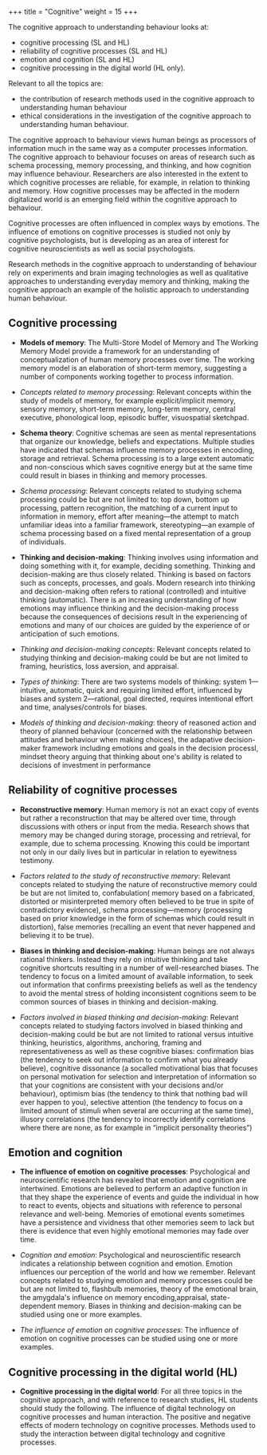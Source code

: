 +++
title = "Cognitive"
weight = 15
+++

The cognitive approach to understanding behaviour looks at:

- cognitive processing (SL and HL)
- reliability of cognitive processes (SL and HL)
- emotion and cognition (SL and HL)
- cognitive processing in the digital world (HL only).

Relevant to all the topics are:

- the contribution of research methods used in the cognitive approach to understanding human behaviour
- ethical considerations in the investigation of the cognitive approach to understanding human behaviour.

The cognitive approach to behaviour views human beings as processors of information much in the same way as a computer processes information. The cognitive approach to behaviour focuses on areas of research such as schema processing, memory processing, and thinking, and how cognition may influence behaviour. Researchers are also interested in the extent to which cognitive processes are reliable, for example, in relation to thinking and memory. How cognitive processes may be affected in the modern digitalized world is an emerging field within the cognitive approach to behaviour.

Cognitive processes are often influenced in complex ways by emotions. The influence of emotions on cognitive processes is studied not only by cognitive psychologists, but is developing as an area of interest for cognitive neuroscientists as well as social psychologists.

Research methods in the cognitive approach to understanding of behaviour rely on experiments and brain imaging technologies as well as qualitative approaches to understanding everyday memory and thinking, making the cognitive approach an example of the holistic approach to understanding human behaviour.


## Cognitive processing

- **Models of memory**: The Multi-Store Model of Memory and The Working Memory Model provide a framework for an understanding of conceptualization of human memory processes over time. The working memory model is an elaboration of short-term memory, suggesting a number of components working together to process information.

- *Concepts related to memory processing*: Relevant concepts within the study of models of memory, for example explicit/implicit memory, sensory memory, short-term memory, long-term memory, central executive, phonological loop, episodic buffer, visuospatial sketchpad.

- **Schema theory**: Cognitive schemas are seen as mental representations that organize our knowledge, beliefs and expectations. Multiple studies have indicated that schemas influence memory processes in encoding, storage and retrieval. Schema processing is to a large extent automatic and non-conscious which saves cognitive energy but at the same time could result in biases in thinking and memory processes.

- *Schema processing*: Relevant concepts related to studying schema processing could be but are not limited to: top down, bottom up processing, pattern recognition, the matching of a current input to information in memory,  effort after meaning—the attempt to match unfamiliar ideas into a familiar framework, stereotyping—an example of schema processing based on a fixed mental representation of a group of individuals.

- **Thinking and decision-making**: Thinking involves using information and doing something with it, for example, deciding something. Thinking and decision-making are thus closely related. Thinking is based on factors such as concepts, processes, and goals. Modern research into thinking and decision-making often refers to rational (controlled) and intuitive thinking (automatic). There is an increasing understanding of how emotions may influence thinking and the decision-making process because the consequences of decisions result in the experiencing of emotions and many of our choices are guided by the experience of or anticipation of such emotions.

- *Thinking and decision-making concepts*: Relevant concepts related to studying thinking and decision-making could be but are not limited to framing, heuristics, loss aversion, and appraisal.
- *Types of thinking*: There are two systems models of thinking: system 1—intuitive, automatic, quick and requiring limited effort, influenced by biases and system 2—rational, goal directed, requires intentional effort and time, analyses/controls for biases.
- *Models of thinking and decision-making*: theory of reasoned action and theory of planned behaviour (concerned with the relationship between attitudes and behaviour when making choices), the adapative decision-maker framework including emotions and goals in the decision processl, mindset theory arguing that thinking about one's ability is related to decisions of investment in performance

## Reliability of cognitive processes
- **Reconstructive memory**: Human memory is not an exact copy of events but rather a reconstruction that may be altered over time, through discussions with others or input from the media. Research shows that memory may be changed during storage, processing and  retrieval, for example, due to schema processing. Knowing this could be important not only in our daily lives but in particular in relation to eyewitness testimony.

- *Factors related to the study of reconstructive memory*: Relevant concepts related to studying the nature of reconstructive memory could be but are not limited to, confabulation( memory based on a fabricated, distorted or misinterpreted memory often believed to be true in spite of contradictory evidence), schema processing—memory (processing based on prior knowledge in the form of schemas which could result in distortion), false memories (recalling an event that never happened and believing it to be true).

- **Biases in thinking and decision-making**: Human beings are not always rational thinkers. Instead they rely on intuitive thinking and take cognitive shortcuts resulting in a number of well-researched biases. The tendency to focus on a limited amount of available information, to seek out information that confirms preexisting beliefs as well as the tendency to avoid the mental stress of holding inconsistent cognitions seem to be common sources of biases in thinking and decision-making.

- *Factors involved in biased thinking and decision-making*: Relevant concepts related to studying factors involved in biased thinking and decision-making could be but are not limited to rational versus intuitive thinking, heuristics, algorithms, anchoring, framing and representativeness as well as these cognitive biases: confirmation bias (the tendency to seek out information to confirm what you already believe), cognitive dissonance (a socalled motivational bias that focuses on personal motivation for selection and interpretation of information so that your cognitions are consistent with your decisions and/or behaviour), optimism bias (the tendency to think that nothing bad will ever happen to you), selective attention (the tendency to focus on a limited amount of stimuli when several are occurring at the same time), illusory correlations (the tendency to incorrectly identify correlations where there are none, as for example in “implicit personality theories”)

## Emotion and cognition 
- **The influence of emotion on cognitive processes**: Psychological and neuroscientific research has revealed that emotion and cognition are intertwined. Emotions are believed to perform an adaptive function in that they shape the experience of events and guide the individual in how to react to events, objects and situations with reference to personal relevance and well-being. Memories of emotional events sometimes have a persistence and vividness that other memories seem to lack but there is evidence that even highly emotional memories may fade over time.

- *Cognition and emotion*: Psychological and neuroscientific research indicates a relationship between cognition and emotion. Emotion influences our perception of the world and how we remember. Relevant concepts related to studying emotion and memory processes could be but are not limited to, flashbulb memories, theory of the emotional brain, the amygdala's influence on memory encoding,appraisal, state-dependent memory. Biases in thinking and decision-making can be studied using one or more examples.

- *The influence of emotion on cognitive processes*: The influence of emotion on cognitive processes can be studied using one or more examples.

## Cognitive processing in the digital world (HL)
- **Cognitive processing in the digital world**: For all three topics in the cognitive approach, and with reference to research studies, HL students should study the following. The influence of digital technology on cognitive processes and human interaction. The positive and negative effects of modern technology on cognitive processes. Methods used to study the interaction between digital technology and cognitive processes.
